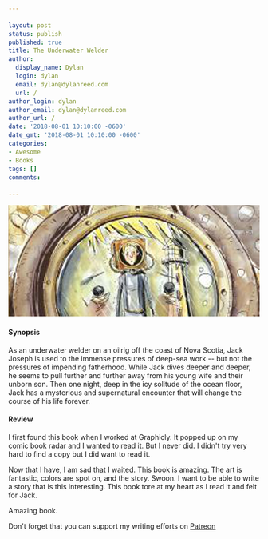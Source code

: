 ```yaml
---

layout: post
status: publish
published: true
title: The Underwater Welder
author:
  display_name: Dylan
  login: dylan
  email: dylan@dylanreed.com
  url: /
author_login: dylan
author_email: dylan@dylanreed.com
author_url: /
date: '2018-08-01 10:10:00 -0600'
date_gmt: '2018-08-01 10:10:00 -0600'
categories:
- Awesome
- Books
tags: []
comments:

---
```

![The Underwater Welder](https://raw.githubusercontent.com/dylanreed/dylan.blog/gh-pages/images/book-review/the-underwater-welder.jpg)

<h4>Synopsis</h4>

As an underwater welder on an oilrig off the coast of Nova Scotia, Jack Joseph is used to the immense pressures of deep-sea work -- but not the pressures of impending fatherhood. While Jack dives deeper and deeper, he seems to pull further and further away from his young wife and their unborn son. Then one night, deep in the icy solitude of the ocean floor, Jack has a mysterious and supernatural encounter that will change the course of his life forever. 

<h4>Review</h4>

I first found this book when I worked at Graphicly. It popped up on my comic book radar and I wanted to read it. But I never did. I didn't try very hard to find a copy but I did want to read it. 

Now that I have, I am sad that I waited. This book is amazing. The art is fantastic, colors are spot on, and the story. Swoon. I want to be able to write a story that is this interesting. This book tore at my heart as I read it and felt for Jack. 

Amazing book.  

Don't forget that you can support my writing efforts on [Patreon](https://www.patreon.com/dylanreed)